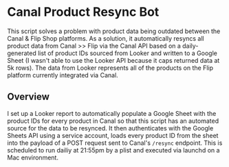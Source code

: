 # Canal Product Resync Bot

This script solves a problem with product data being outdated between the Canal & Flip Shop platforms. 
As a solution, it automatically resyncs all product data from Canal >> Flip via the Canal API based on a daily-generated list of product IDs sourced from Looker and written to a Google Sheet (I wasn't able to use the Looker API because it caps returned data at 5k rows).
The data from Looker represents all of the products on the Flip platform currently integrated via Canal. 

## Overview

I set up a Looker report to automatically populate a Google Sheet with the product IDs for every product in Canal so that this script has an automated source for the data to be resynced. It then authenticates with the Google Sheets API using a service account, loads every product ID from the sheet into the payload of a POST request sent to Canal's `/resync` endpoint. This is scheduled to run dailiy at 21:55pm by a plist and executed via launchd on a Mac environment.